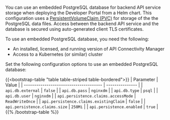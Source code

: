 You can use an embedded PostgreSQL database for backend API service storage when deploying the Developer Portal from a Helm chart. This configuration uses a [PersistentVolumeClaim (PVC)](https://kubernetes.io/docs/concepts/storage/persistent-volumes/) for storage of the the PostgreSQL data files. Access between the backend API service and the database is secured using auto-generated client TLS certificates.

To use an embedded PostgreSQL database, you need the following:

- An installed, licensed, and running version of API Connectivity Manager
- Access to a Kubernetes (or similar) cluster

Set the following configuration options to use an embedded PostgreSQL database:

{{<bootstrap-table "table table-striped table-bordered">}}
| Parameter                              | Value           |
| -------------------------------------- | --------------- |
| `api.db.external`                      | `false`         |
| `api.db.pass`                          | `nginxdm`       |
| `api.db.type`                          | `psql`          |
| `api.db.user`                          | `nginxdm`       |
| `api.persistence.claims.accessMode`    | `ReadWriteOnce` |
| `api.persistence.claims.existingClaim` | `false`         |
| `api.persistence.claims.size`          | `250Mi`         |
| `api.persistence.enabled`              | `true`          |
{{% /bootstrap-table %}}
